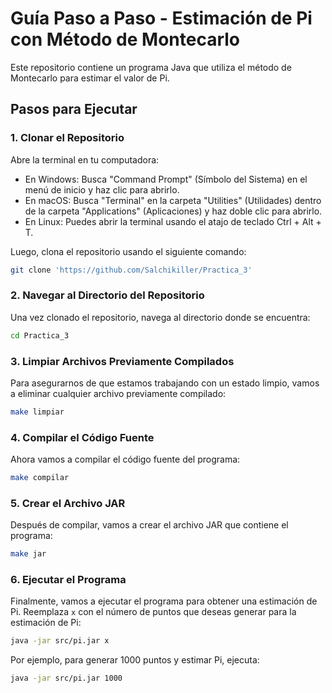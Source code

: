 # Guía Paso a Paso - Estimación de Pi con Método de Montecarlo

Este repositorio contiene un programa Java que utiliza el método de Montecarlo para estimar el valor de Pi.

## Pasos para Ejecutar

### 1. Clonar el Repositorio

Abre la terminal en tu computadora:

- En Windows: Busca "Command Prompt" (Símbolo del Sistema) en el menú de inicio y haz clic para abrirlo.
- En macOS: Busca "Terminal" en la carpeta "Utilities" (Utilidades) dentro de la carpeta "Applications" (Aplicaciones) y haz doble clic para abrirlo.
- En Linux: Puedes abrir la terminal usando el atajo de teclado Ctrl + Alt + T.

Luego, clona el repositorio usando el siguiente comando:

```bash
git clone 'https://github.com/Salchikiller/Practica_3'
```



### 2. Navegar al Directorio del Repositorio

Una vez clonado el repositorio, navega al directorio donde se encuentra:

```bash
cd Practica_3
```

### 3. Limpiar Archivos Previamente Compilados

Para asegurarnos de que estamos trabajando con un estado limpio, vamos a eliminar cualquier archivo previamente compilado:

```bash
make limpiar
```

### 4. Compilar el Código Fuente

Ahora vamos a compilar el código fuente del programa:

```bash
make compilar
```

### 5. Crear el Archivo JAR

Después de compilar, vamos a crear el archivo JAR que contiene el programa:

```bash
make jar
```

### 6. Ejecutar el Programa

Finalmente, vamos a ejecutar el programa para obtener una estimación de Pi. Reemplaza `x` con el número de puntos que deseas generar para la estimación de Pi:

```bash
java -jar src/pi.jar x
```

Por ejemplo, para generar 1000 puntos y estimar Pi, ejecuta:

```bash
java -jar src/pi.jar 1000
```

